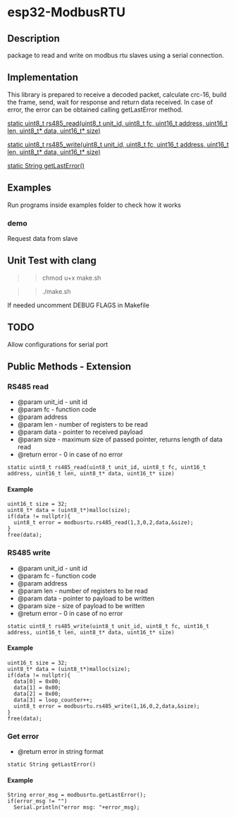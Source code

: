 # esp32-ModbusRTU

## Description
package to read and write on modbus rtu slaves using a serial connection.

## Implementation
This library is prepared to receive a decoded packet, calculate crc-16, build the frame, send, wait for response
and return data received.
In case of error, the error can be obtained calling getLastError method.

[static uint8_t rs485_read(uint8_t unit_id, uint8_t fc, uint16_t address, uint16_t len, uint8_t* data, uint16_t* size)](#RS485-read)

[static uint8_t rs485_write(uint8_t unit_id, uint8_t fc, uint16_t address, uint16_t len, uint8_t* data, uint16_t* size)](#RS485-write)

[static String getLastError()](#Get-error)

## Examples
  Run programs inside examples folder to check how it works
### demo
  Request data from slave

## Unit Test with clang
  >> chmod u+x make.sh

  >> ./make.sh

  If needed uncomment DEBUG FLAGS in Makefile

## TODO
  Allow configurations for serial port

## Public Methods - Extension

### RS485 read

* @param unit_id - unit id
* @param fc - function code
* @param address
* @param len - number of registers to be read
* @param data - pointer to received payload
* @param size - maximum size of passed pointer, returns length of data read
* @return error - 0 in case of no error

```
static uint8_t rs485_read(uint8_t unit_id, uint8_t fc, uint16_t address, uint16_t len, uint8_t* data, uint16_t* size)
```
#### Example
```
uint16_t size = 32;
uint8_t* data = (uint8_t*)malloc(size);
if(data != nullptr){
  uint8_t error = modbusrtu.rs485_read(1,3,0,2,data,&size);
}
free(data);
```

### RS485 write

* @param unit_id - unit id
* @param fc - function code
* @param address
* @param len - number of registers to be read
* @param data - pointer to payload to be written
* @param size - size of payload to be written
* @return error - 0 in case of no error

```
static uint8_t rs485_write(uint8_t unit_id, uint8_t fc, uint16_t address, uint16_t len, uint8_t* data, uint16_t* size)
```
#### Example
```
uint16_t size = 32;
uint8_t* data = (uint8_t*)malloc(size);
if(data != nullptr){
  data[0] = 0x00;
  data[1] = 0x00;
  data[2] = 0x00;
  data[3] = loop_counter++;
  uint8_t error = modbusrtu.rs485_write(1,16,0,2,data,&size);
}
free(data);
```

### Get error

* @return error in string format

```
static String getLastError()
```
#### Example
```
String error_msg = modbusrtu.getLastError();
if(error_msg != "")
  Serial.println("error msg: "+error_msg);
```

